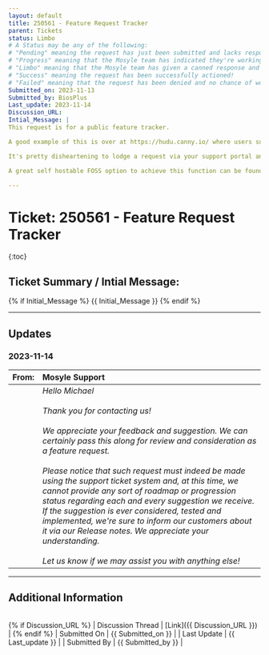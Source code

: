```yaml
---
layout: default
title: 250561 - Feature Request Tracker
parent: Tickets
status: Limbo
# A Status may be any of the following:
# "Pending" meaning the request has just been submitted and lacks response.
# "Progress" meaning that the Mosyle team has indicated they're working on it.
# "Limbo" meaning that the Mosyle team has given a canned response and the request has been closed without much of a followup.
# "Success" meaning the request has been successfully actioned!
# "Failed" meaning that the request has been denied and no chance of working on it 😔
Submitted_on: 2023-11-13
Submitted_by: BiosPlus
Last_update: 2023-11-14
Discussion_URL:
Intial_Message: |
This request is for a public feature tracker.

A good example of this is over at https://hudu.canny.io/ where users submit requests and the Hudu team assesses viability + gives status updates on implementation.

It's pretty disheartening to lodge a request via your support portal and for the tickets to be closed with a "This has been sent to our product team" message in response, but with no tracking for decision made or progress on the matter. Especially so considering competitors have their own semi-private feature trackers.

A great self hostable FOSS option to achieve this function can be found here https://github.com/logchimp/logchimp'

---
```


# Ticket: 250561 - Feature Request Tracker

{:toc}

## Ticket Summary / Intial Message:
<!-- 
If there is code involved, use code blocks such as: 
```
Your code here
```
-->

{% if Initial_Message %}
{{ Initial_Message }}
{% endif %}

---

## Updates

<!-- 
Please do descending order for recency, oldest -> most recent
Replace line breaks with <br><br> tags

Quick template"

### Date YYYY-MM-DD

|From: | Mosyle Support |
|:---|:---|
|| *Paragraph 1<br><br>Paragraph 2<br><br>Paragraph 3<br><br>.* |

-->

### 2023-11-14

|From: | Mosyle Support |
|:---|:---|
|| *Hello Michael<br><br>Thank you for contacting us!<br><br>We appreciate your feedback and suggestion. We can certainly pass this along for review and consideration as a feature request.<br><br>Please notice that such request must indeed be made using the support ticket system and, at this time, we cannot provide any sort of roadmap or progression status regarding each and every suggestion we receive. If the suggestion is ever considered, tested and implemented, we're sure to inform our customers about it via our Release notes. We appreciate your understanding.<br><br>Let us know if we may assist you with anything else!* |

---

## Additional Information
|||
|:---|:---|
{% if Discussion_URL %}
| Discussion Thread | [Link]({{ Discussion_URL }}) |
{% endif %}
| Submitted On | {{ Submitted_on }} |
| Last Update | {{ Last_update }} |
| Submitted By | {{ Submitted_by }} |